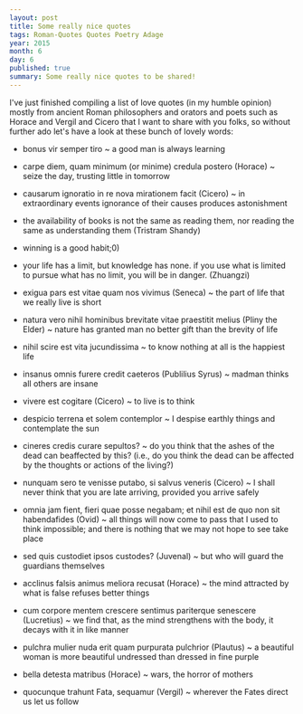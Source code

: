 ```yaml
---
layout: post
title: Some really nice quotes
tags: Roman-Quotes Quotes Poetry Adage
year: 2015
month: 6
day: 6
published: true
summary: Some really nice quotes to be shared!
---
```


I've just finished compiling a list of love quotes (in my humble opinion) mostly from ancient Roman philosophers and orators and poets such as Horace and Vergil and Cicero that I want to share with you folks, so without further ado let's have a look at these bunch of lovely words:

+ 	bonus vir semper tiro ~ a good man is always learning

+ 	carpe diem, quam minimum (or minime) credula postero (Horace) ~ seize the day, trusting little in tomorrow

+ 	causarum ignoratio in re nova mirationem facit (Cicero) ~ in extraordinary events ignorance of their causes produces astonishment

+ 	the availability of books is not the same as reading them, nor reading the same as understanding them (Tristram Shandy)

+ 	winning is a good habit;0)

+ 	your life has a limit, but knowledge has none. if you use what is limited to pursue what has no limit, you will be in danger. (Zhuangzi)

+ 	exigua pars est vitae quam nos vivimus (Seneca) ~ the part of life that we really live is short

+ 	natura vero nihil hominibus brevitate vitae praestitit melius (Pliny the Elder) ~ nature has granted man no better gift than the brevity of life

+ 	nihil scire est vita jucundissima ~ to know nothing at all is the happiest life

+ 	insanus omnis furere credit caeteros (Publilius Syrus) ~ madman thinks all others are insane

+ 	vivere est cogitare (Cicero) ~ to live is to think 

+ 	despicio terrena et solem contemplor ~ I despise earthly things and contemplate the sun

+ 	cineres credis curare sepultos? ~ do you think that the ashes of the dead can beaffected by this? (i.e., do you think the dead can be affected by the thoughts or actions of the living?)

+ 	nunquam sero te venisse putabo, si salvus veneris (Cicero) ~ I shall never think that you are late arriving, provided you arrive safely

+ 	omnia jam fient, fieri quae posse negabam; et nihil est de quo non sit habendafides (Ovid) ~ all things will now come to pass that I used to think impossible; and there is nothing that we may not hope to see take place

+ 	sed quis custodiet ipsos custodes? (Juvenal) ~ but who will guard the guardians themselves

+ 	acclinus falsis animus meliora recusat (Horace) ~ the mind attracted by what is false refuses better things

+ 	cum corpore mentem crescere sentimus pariterque senescere (Lucretius) ~ we find that, as the mind strengthens with the body, it decays with it in like manner

+ 	pulchra mulier nuda erit quam purpurata pulchrior (Plautus) ~ a beautiful woman is more beautiful undressed than dressed in fine purple

+ 	bella detesta matribus (Horace) ~ wars, the horror of mothers

+ 	quocunque trahunt Fata, sequamur (Vergil) ~ wherever the Fates direct us let us follow

